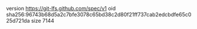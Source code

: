 version https://git-lfs.github.com/spec/v1
oid sha256:96743b68d5a2c7bfe3078c65bd38c2d80f21ff737cab2edcbdfe65c025d721da
size 7144
